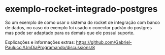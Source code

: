 # exemplo-rocket-integrado-postgres
So um exemplo de como usar o sistema do rocket de integração com banco de dados, no caso do exemplo foi usado o conector padrão do postgres mas pode ser adaptado para os demais que ele possui suporte.


Explicações e informações extras: https://github.com/Gabriel-Paulucci/UmDiaProgramando/discussions/8
